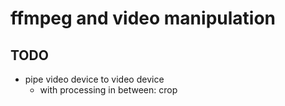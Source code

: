 # ffmpeg and video manipulation

## TODO
- pipe video device to video device
  - with processing in between: crop
